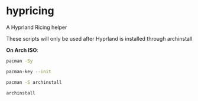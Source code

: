 # hypricing

A Hyprland Ricing helper

These scripts will only be used after Hyprland is installed through archinstall

**On Arch ISO**:

```bash
pacman -Sy

pacman-key --init

pacman -S archinstall

archinstall
```
